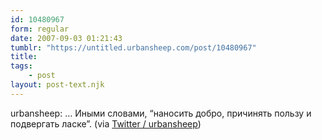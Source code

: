 ```yaml
---
id: 10480967
form: regular
date: 2007-09-03 01:21:43
tumblr: "https://untitled.urbansheep.com/post/10480967"
title:
tags:
    - post
layout: post-text.njk
---
```


<p>urbansheep: &hellip; Иными словами, &ldquo;наносить добро, причинять пользу и подвергать ласке&rdquo;. (via <a href="http://twitter.com/urbansheep/statuses/243180162">Twitter / urbansheep</a>)</p>


